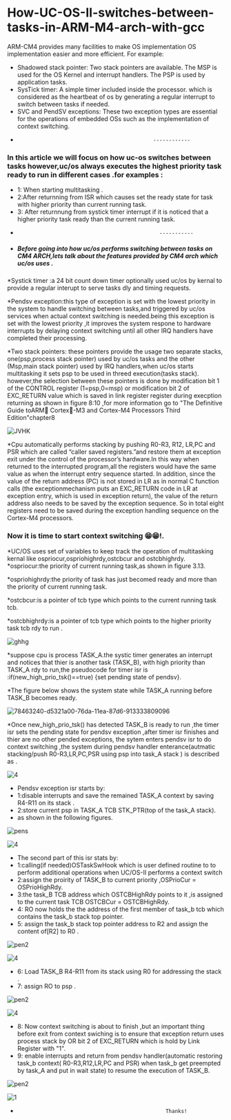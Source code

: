 # How-UC-OS-II-switches-between-tasks-in-ARM-M4-arch-with-gcc
ARM-CM4 provides many facilities to make OS implementation OS implementation easier
and more efficient. For example: 
* Shadowed stack pointer: Two stack pointers are available. The MSP is used
for the OS Kernel and interrupt handlers. The PSP is used by application
tasks.
* SysTick timer: A simple timer included inside the processor. which is considered as 
the heartbeat of os by generating a regular interrupt to switch between tasks if needed.
* SVC and PendSV exceptions: These two exception types are essential for the
operations of embedded OSs such as the implementation of context
switching.
*                                                 ------------
### In this article we will focus on how uc-os switches between tasks however,uc/os always executes the highest priority task ready to run in  different cases .for examples :
* 1: When starting multitasking .
* 2:After returnning from ISR which causes set the ready state for task with higher priority than current running task.
* 3: After returnnung from systick timer interrupt if it is noticed that a higher priority task ready than the current running task.
*                                                   -----------
* ##### Before going into how uc/os performs switching between tasks on CM4 ARCH,lets talk about the features provided by CM4 arch which uc/os uses .

*Systick timer :a 24 bit count down timer optionally used uc/os by kernal to provide a regular interupt to serve tasks dly and timing requests.

*Pendsv exception:this type of exception is set with the lowest priority in the system to handle switching between tasks,and triggered by uc/os services when actual context switching is needed.being this exception is set with the lowest priority ,it improves the system respone to hardware interrupts by delaying context switching until all other IRQ handlers have completed their processing.

*Two stack pointers: these pointers provide the usage two separate stacks, one(psp,process stack pointer) used by uc/os tasks and the other (Msp,main stack pointer) used by IRQ handlers,when uc/os starts multitasking it sets psp to be used in threed execution(tasks stack). however,the selection between these pointers is done by modification bit 1 of the CONTROL register (1=psp,0=msp) or modification bit 2 of EXC_RETURN value which is saved in link register register during execption returning as shown in figure 8:10 ,for more information go to "The Definitive Guide toARM Cortex-M3 and Cortex-M4 Processors Third Edition"chapter8
 

![JVHK](https://user-images.githubusercontent.com/60859162/78462385-bd09cd00-76d1-11ea-87b8-7c790eacec40.PNG)

*Cpu automatically performs stacking by pushing R0-R3, R12, LR,PC and PSR which are called “caller saved registers.”and restore them at exception exit under the control of the processor’s hardware.In this way when returned to the interrupted program,all the registers would have the same value as when the interrupt entry sequence started. In addition, since the value of the return address (PC) is not stored in LR as in normal C function calls (the exceptionmechanism puts an EXC_RETURN code in LR at exception entry, which is used in
exception return), the value of the return address also needs to be saved by the exception sequence. So in total eight registers need to be saved during the exception handling sequence on the  Cortex-M4 processors.

### Now it is time to start context switching 😁😁!.

*UC/OS uses set of variables to keep track the operation of multitasking kernal like ospriocur,ospriohighrdy,ostcbcur and ostcbhighrdy.
*ospriocur:the priority of current running task,as shown in figure 3.13.

*ospriohighrdy:the priority of task has just becomed ready and more than the priority of current running task.

*ostcbcur:is a pointer of tcb type which points to the current running task tcb.

*ostcbhighrdy:is a pointer of tcb type which points to the higher priority task tcb rdy to run .

![ghhg](https://user-images.githubusercontent.com/60859162/78462211-402a2380-76d0-11ea-9800-0fac9f2f6158.PNG)


*suppose cpu is process TASK_A.the systic timer generates an interrupt and notices that thier is another task (TASK_B), with high priority than TASK_A rdy to run,the pseudocode for timer isr is :if(new_high_prio_tsk()==true)
                                                   {set pending state of pendsv}.
                                                   
                                                                                                      
*The figure below shows the system state while TASK_A running before TASK_B becomes ready.


![78463240-d5321a00-76da-11ea-87d6-913333809096](https://user-images.githubusercontent.com/60859162/78463891-e2eb9d80-76e2-11ea-8faf-fd15b00bf8a0.jpg)

*Once new_high_prio_tsk() has detected TASK_B is ready to run ,the timer isr sets the pending state for pendsv exception ,after timer isr finishes and thier are no other pended exceptions, the sytem enters pendsv isr to do context switching ,the system during pendsv handler enterance(autmatic stacking/push R0-R3,LR,PC,PSR using psp into task_A stack  ) is described as .


![4](https://user-images.githubusercontent.com/60859162/78464025-b769b280-76e4-11ea-9ebd-935da1d7f7c2.jpg)


* Pendsv exception isr starts by:
* 1:disable interrupts and save the remained TASK_A context by saving R4-R11 on its stack .
* 2:store current psp in TASK_A TCB STK_PTR(top of the task_A stack).
* as shown in the following figures.


![pens](https://user-images.githubusercontent.com/60859162/78473751-44435900-7743-11ea-97bd-31d511dae2e4.PNG)


![4](https://user-images.githubusercontent.com/60859162/78473844-01ce4c00-7744-11ea-9572-33dd773ee064.jpg)


* The second part of this isr stats by:
* 1:calling(if needed)OSTaskSwHook which is  user defined routine to to perform additional operations when UC/OS-II performs a context switch
* 2:assign the proirity of TASK_B to current priority ,OSPrioCur = OSPrioHighRdy. 
* 3:the task_B TCB address which OSTCBHighRdy points to it ,is assigned to the current task TCB OSTCBCur  = OSTCBHighRdy.
* 4: RO now holds the the address of the first member of task_b tcb which contains the task_b stack top pointer.
* 5: assign the task_b stack top pointer address to  R2 and assign the content of[R2] to R0  .


![pen2](https://user-images.githubusercontent.com/60859162/78498788-a94f7c80-774c-11ea-81b4-ce5803dccb68.PNG)


![4](https://user-images.githubusercontent.com/60859162/78499132-34317680-774f-11ea-9e78-a5c35a8d7b7c.jpg)


* 6: Load TASK_B R4-R11 from its stack using R0 for addressing the stack  .
* 7: assign RO to psp .


![pen2](https://user-images.githubusercontent.com/60859162/78499322-48c23e80-7750-11ea-89ec-0c448d778885.PNG)


![4](https://user-images.githubusercontent.com/60859162/78499520-7065d680-7751-11ea-855a-1547b97128c4.jpg)


* 8: Now context switching is about to finish ,but an important thing before exit from context swiching is to ensure that exception return uses process stack by OR bit 2 of EXC_RETURN which is hold by Link Register with "1".
* 9: enable interrupts and return from pendsv handler(automatic restoring task_b context( R0-R3,R12,LR,PC and PSR) when  task_b get preempted by task_A and put in wait state) to resume the execution of TASK_B.


![pen2](https://user-images.githubusercontent.com/60859162/78500362-31864f80-7756-11ea-9f3b-7e49f3b44526.PNG)


![1](https://user-images.githubusercontent.com/60859162/78500374-41059880-7756-11ea-8d30-778845370044.jpg)



*                                                     Thanks!















